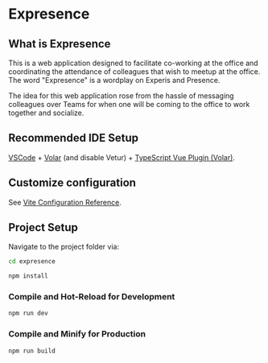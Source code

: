 # Expresence
## What is Expresence

This is a web application designed to facilitate co-working at the office and coordinating the attendance of colleagues that wish to meetup at the office. The word "Expresence" is a wordplay on Experis and Presence.

The idea for this web application rose from the hassle of messaging colleagues over Teams for when one will be coming to the office to work together and socialize. 


## Recommended IDE Setup

[VSCode](https://code.visualstudio.com/) + [Volar](https://marketplace.visualstudio.com/items?itemName=Vue.volar) (and disable Vetur) + [TypeScript Vue Plugin (Volar)](https://marketplace.visualstudio.com/items?itemName=Vue.vscode-typescript-vue-plugin).

## Customize configuration

See [Vite Configuration Reference](https://vitejs.dev/config/).

## Project Setup

Navigate to the project folder via:

```sh
cd expresence
```

```sh
npm install
```

### Compile and Hot-Reload for Development

```sh
npm run dev
```

### Compile and Minify for Production

```sh
npm run build
```
